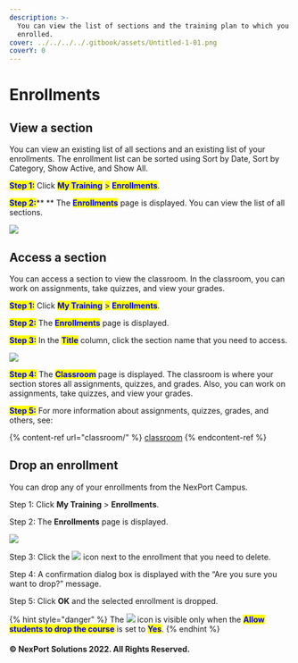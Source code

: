 ```yaml
---
description: >-
  You can view the list of sections and the training plan to which you are
  enrolled.
cover: ../../../../.gitbook/assets/Untitled-1-01.png
coverY: 0
---
```


# Enrollments

## View a section

You can view an existing list of all sections and an existing list of your enrollments. The enrollment list can be sorted using Sort by Date, Sort by Category, Show Active, and Show All.

<mark style="color:blue;">**Step 1:**</mark>  Click <mark style="color:blue;">**My Training**</mark> <mark style="color:blue;"></mark><mark style="color:blue;">></mark> <mark style="color:blue;"></mark><mark style="color:blue;">**Enrollments**</mark>.

<mark style="color:blue;">**Step 2:**</mark>** ** The <mark style="color:blue;">**Enrollments**</mark> page is displayed. You can view the list of all sections.

![](https://www.nexportcampus.com/Content/Guides/sweb/Content/Resources/Images/Enrollments/View\_Enrollment\_550x146.png)

## Access a section <a href="#access" id="access"></a>

You can access a section to view the classroom. In the classroom, you can work on assignments, take quizzes, and view your grades.

<mark style="color:blue;">**Step 1:**</mark>  Click <mark style="color:blue;">**My Training**</mark> <mark style="color:blue;"></mark><mark style="color:blue;">></mark> <mark style="color:blue;"></mark><mark style="color:blue;">**Enrollments**</mark>.

<mark style="color:blue;">**Step 2:**</mark>  The <mark style="color:blue;">**Enrollments**</mark> page is displayed.

<mark style="color:blue;">**Step 3:**</mark>  In the <mark style="color:blue;">**Title**</mark> column, click the section name that you need to access.

![](https://www.nexportcampus.com/Content/Guides/sweb/Content/Resources/Images/Enrollments/Access\_Section\_550x146.png)

<mark style="color:blue;">**Step 4:**</mark>  The <mark style="color:blue;">**Classroom**</mark> page is displayed. The classroom is where your section stores all assignments, quizzes, and grades. Also, you can work on assignments, take quizzes, and view your grades.

<mark style="color:blue;">**Step 5:**</mark>  For more information about assignments, quizzes, grades, and others, see:

{% content-ref url="classroom/" %}
[classroom](classroom/)
{% endcontent-ref %}

## Drop an enrollment <a href="#drop" id="drop"></a>

You can drop any of your enrollments from the NexPort Campus.

Step 1:  Click **My Training** > **Enrollments**.

Step 2:  The **Enrollments** page is displayed.

![](https://www.nexportcampus.com/Content/Guides/sweb/Content/Resources/Images/Enrollments/Drop\_Enrollment\_550x146.png)

Step 3:  Click the ![](https://www.nexportcampus.com/Content/Guides/sweb/Content/Resources/Images/Common\_Screens\_Icons/Delete.png) icon next to the enrollment that you need to delete.

Step 4:  A confirmation dialog box is displayed with the “Are you sure you want to drop?” message.

Step 5:  Click **OK** and the selected enrollment is dropped.

{% hint style="danger" %}
The ![](https://www.nexportcampus.com/Content/Guides/sweb/Content/Resources/Images/Common\_Screens\_Icons/Delete.png) icon is visible only when the <mark style="color:blue;">**Allow students to drop the course**</mark> is set to <mark style="color:blue;">**Yes**</mark>.
{% endhint %}

#### © NexPort Solutions 2022. All Rights Reserved.
